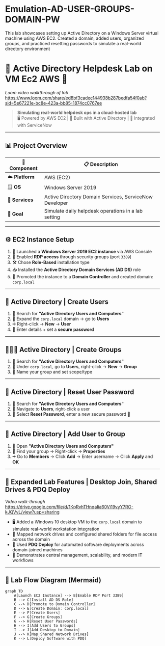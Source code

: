 # Emulation-AD-USER-GROUPS-DOMAIN-PW
This lab showcases setting up Active Directory on a Windows Server virtual machine using AWS EC2. Created a domain, added users, organized groups, and practiced resetting passwords to simulate a real-world directory environment

# 🧠 Active Directory Helpdesk Lab on VM Ec2 AWS 🚀

_Loom video walkthrough of lab_ https://www.loom.com/share/ed8bf3cadec144938b287bedfa54f0ab?sid=5e67221e-bc8e-423a-bb85-1874cc0767ee

> **Simulating real-world helpdesk ops in a cloud-hosted lab**  
> 🖥️ Powered by AWS EC2 | 🏰 Built with Active Directory | 🎫 Integrated with ServiceNow

---

## 📊 Project Overview

| 🧩 **Component** | 📋 **Description** |
|------------------|--------------------|
| ☁️ **Platform** | AWS (EC2) |
| 🪟 **OS** | Windows Server 2019 |
| 🔧 **Services** | Active Directory Domain Services, ServiceNow Developer |
| 🎯 **Goal** | Simulate daily helpdesk operations in a lab setting |

---

## ⚙️ EC2 Instance Setup

1. 🚀 Launched a **Windows Server 2019 EC2 instance** via AWS Console  
2. 🔐 Enabled **RDP access** through security groups (port `3389`)  
3. 🛠️ Chose **Role-Based** installation type  
4. 📥 Installed the **Active Directory Domain Services (AD DS)** role  
5. 🏰 Promoted the instance to a **Domain Controller** and created domain: `corp.local`  

---

## 👥 Active Directory | Create Users

1. 🔎 Search for **"Active Directory Users and Computers"**  
2. 📂 Expand the `corp.local` domain → go to **Users**  
3. ➕ Right-click → **New** → **User**  
4. 👤 Enter details + set a **secure password**

---

## 🧑‍🤝‍🧑 Active Directory | Create Groups

1. 🔎 Search for **"Active Directory Users and Computers"**  
2. 📂 Under `corp.local`, go to **Users**, right-click → **New** → **Group**  
3. 🧱 Name your group and set scope/type

---

## 🔐 Active Directory | Reset User Password

1. 🔎 Search for **"Active Directory Users and Computers"**  
2. 📂 Navigate to **Users**, right-click a user  
3. 🔄 Select **Reset Password**, enter a new secure password 🔑

---

## 🧩 Active Directory | Add User to Group

1. 🔎 Open **"Active Directory Users and Computers"**  
2. 📂 Find your group → Right-click → **Properties**  
3. ➕ Go to **Members** → Click **Add** → Enter username → Click **Apply** and **OK**

---

## 🧠 Expanded Lab Features | Desktop Join, Shared Drives & PDQ Deploy

_Video walk-through_ https://drive.google.com/file/d/1KpRvhTHnqaIia60Vi19vyY7RO-kJQVvL/view?usp=sharing 

- 🖥️ Added a Windows 10 desktop VM to the `corp.local` domain to simulate real-world workstation integration  
- 📁 Mapped network drives and configured shared folders for file access across the domain  
- 🚀 Used **PDQ Deploy** for automated software deployments across domain-joined machines  
- 💼 Demonstrates central management, scalability, and modern IT workflows  

---

## 🔁 Lab Flow Diagram (Mermaid)

```mermaid
graph TD
    A[Launch EC2 Instance] --> B[Enable RDP Port 3389]
    B --> C[Install AD DS Role]
    C --> D[Promote to Domain Controller]
    D --> E[Create Domain: corp.local]
    E --> F[Create Users]
    F --> G[Create Groups]
    G --> H[Reset User Passwords]
    H --> I[Add Users to Groups]
    I --> J[Add Desktop to Domain]
    J --> K[Map Shared Network Drives]
    K --> L[Deploy Software with PDQ]
